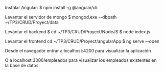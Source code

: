 Instalar Angular: $ npm install -g @angular/cli

Levantar el servidor de mongo $ mongod.exe --dbpath ~/TP3/CRUD/Proyect/data

Levantar el backend $ cd ~/TP3/CRUD/Proyect/NodeJS $ node index.js

Levantar el frontend cd ~/TP3/CRUD/Proyect/angularApp $ ng serve --open

Desde el navegador entrar a localhost:4200 para visualizar la aplicación

O a localhost:3000/empleados para visualizar los empleados existentes en la base de datos.
